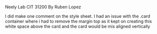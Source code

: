 Neely Lab CIT 31200
By Ruben Lopez

I did make one comment on the style sheet. I had an issue with the .card container where i had to remove
the margin top as it kept on creating this white space above the card and the card would be mis aligned vertically
